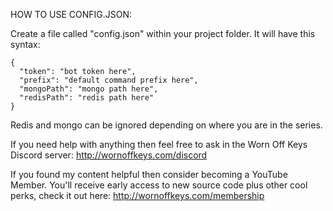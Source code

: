 HOW TO USE CONFIG.JSON:

Create a file called "config.json" within your project folder. It will have this syntax:

```
{
  "token": "bot token here",
  "prefix": "default command prefix here",
  "mongoPath": "mongo path here",
  "redisPath": "redis path here"
}
```

Redis and mongo can be ignored depending on where you are in the series.

If you need help with anything then feel free to ask in the Worn Off Keys Discord server:
http://wornoffkeys.com/discord

If you found my content helpful then consider becoming a YouTube Member. You'll receive early access to new source code plus other cool perks, check it out here:
http://wornoffkeys.com/membership
